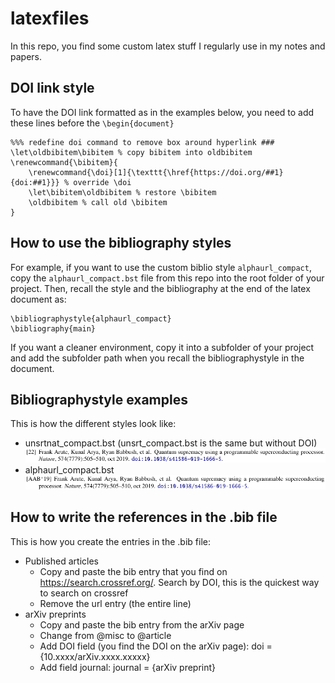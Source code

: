 <h1>latexfiles</h1>
<p>In this repo, you find some custom latex stuff I regularly use in my notes and papers.</p>

<h2>DOI link style</h2>
<p>To have the DOI link formatted as in the examples below, you need to add these lines before the <code>\begin{document}</code></p>
<pre><code>%%% redefine doi command to remove box around hyperlink ###
\let\oldbibitem\bibitem % copy bibitem into oldbibitem
\renewcommand{\bibitem}{
    \renewcommand{\doi}[1]{\texttt{\href{https://doi.org/##1}{doi:##1}}} % override \doi
    \let\bibitem\oldbibitem % restore \bibitem
    \oldbibitem % call old \bibitem
}</code></pre>

<h2>How to use the bibliography styles</h2>
<p>For example, if you want to use the custom biblio style <code>alphaurl_compact</code>, copy the <code>alphaurl_compact.bst</code> file from this repo into the root folder of your project. Then, recall the style and the bibliography at the end of the latex document as:
<pre><code>\bibliographystyle{alphaurl_compact}
\bibliography{main}</code></pre>
If you want a cleaner environment, copy it into a subfolder of your project and add the subfolder path when you recall the bibliographystyle in the document.
</p>

<h2>Bibliographystyle examples</h2>
<p>This is how the different styles look like:</p>
<ul>
  <li>unsrtnat_compact.bst (unsrt_compact.bst is the same but without DOI)<img src="https://raw.githubusercontent.com/mekise/latexfiles/main/bib_examples/unsrtnat_compact.png" alt="unsrtnat_compact_example"></li>
  <li>alphaurl_compact.bst<img src="https://raw.githubusercontent.com/mekise/latexfiles/main/bib_examples/alphaurl_compact.png" alt="alphaurl_compact_example"></li>
</ul>

<h2>How to write the references in the .bib file</h2>
<p>This is how you create the entries in the .bib file:</p>
<ul>
    <li>Published articles<ul>
        <li>Copy and paste the bib entry that you find on <a href="https://search.crossref.org/">https://search.crossref.org/</a>. Search by DOI, this is the quickest way to search on crossref</li>
        <li>Remove the url entry (the entire line)</li>
    </ul>
    </li>
    <li>arXiv preprints<ul>
        <li>Copy and paste the bib entry from the arXiv page</li>
        <li>Change from @misc to @article</li>
        <li>Add DOI field (you find the DOI on the arXiv page): doi = {10.xxxx/arXiv.xxxx.xxxxx}</li>
        <li>Add field journal: journal = {arXiv preprint}</li>
    </ul>
    </li>
</ul>
